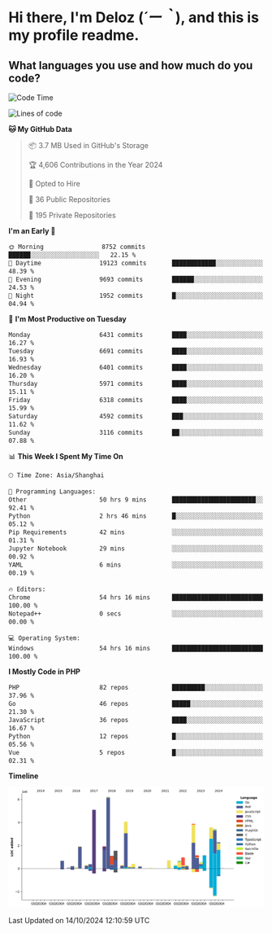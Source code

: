 # **Hi there, I'm Deloz (*´ー｀*), and this is my profile readme.**

## **What languages you use and how much do you code?**

<!--START_SECTION:waka-->
![Code Time](http://img.shields.io/badge/Code%20Time-4%2C820%20hrs%2015%20mins-blue)

![Lines of code](https://img.shields.io/badge/From%20Hello%20World%20I%27ve%20Written-43.1%20million%20lines%20of%20code-blue)

**🐱 My GitHub Data** 

> 📦 3.7 MB Used in GitHub's Storage 
 > 
> 🏆 4,606 Contributions in the Year 2024
 > 
> 💼 Opted to Hire
 > 
> 📜 36 Public Repositories 
 > 
> 🔑 195 Private Repositories 
 > 
**I'm an Early 🐤** 

```text
🌞 Morning                8752 commits        ██████░░░░░░░░░░░░░░░░░░░   22.15 % 
🌆 Daytime                19123 commits       ████████████░░░░░░░░░░░░░   48.39 % 
🌃 Evening                9693 commits        ██████░░░░░░░░░░░░░░░░░░░   24.53 % 
🌙 Night                  1952 commits        █░░░░░░░░░░░░░░░░░░░░░░░░   04.94 % 
```
📅 **I'm Most Productive on Tuesday** 

```text
Monday                   6431 commits        ████░░░░░░░░░░░░░░░░░░░░░   16.27 % 
Tuesday                  6691 commits        ████░░░░░░░░░░░░░░░░░░░░░   16.93 % 
Wednesday                6401 commits        ████░░░░░░░░░░░░░░░░░░░░░   16.20 % 
Thursday                 5971 commits        ████░░░░░░░░░░░░░░░░░░░░░   15.11 % 
Friday                   6318 commits        ████░░░░░░░░░░░░░░░░░░░░░   15.99 % 
Saturday                 4592 commits        ███░░░░░░░░░░░░░░░░░░░░░░   11.62 % 
Sunday                   3116 commits        ██░░░░░░░░░░░░░░░░░░░░░░░   07.88 % 
```


📊 **This Week I Spent My Time On** 

```text
🕑︎ Time Zone: Asia/Shanghai

💬 Programming Languages: 
Other                    50 hrs 9 mins       ███████████████████████░░   92.41 % 
Python                   2 hrs 46 mins       █░░░░░░░░░░░░░░░░░░░░░░░░   05.12 % 
Pip Requirements         42 mins             ░░░░░░░░░░░░░░░░░░░░░░░░░   01.31 % 
Jupyter Notebook         29 mins             ░░░░░░░░░░░░░░░░░░░░░░░░░   00.92 % 
YAML                     6 mins              ░░░░░░░░░░░░░░░░░░░░░░░░░   00.19 % 

🔥 Editors: 
Chrome                   54 hrs 16 mins      █████████████████████████   100.00 % 
Notepad++                0 secs              ░░░░░░░░░░░░░░░░░░░░░░░░░   00.00 % 

💻 Operating System: 
Windows                  54 hrs 16 mins      █████████████████████████   100.00 % 
```

**I Mostly Code in PHP** 

```text
PHP                      82 repos            █████████░░░░░░░░░░░░░░░░   37.96 % 
Go                       46 repos            █████░░░░░░░░░░░░░░░░░░░░   21.30 % 
JavaScript               36 repos            ████░░░░░░░░░░░░░░░░░░░░░   16.67 % 
Python                   12 repos            █░░░░░░░░░░░░░░░░░░░░░░░░   05.56 % 
Vue                      5 repos             █░░░░░░░░░░░░░░░░░░░░░░░░   02.31 % 
```



**Timeline**

![Lines of Code chart](https://raw.githubusercontent.com/deloz/deloz/main/assets/bar_graph.png)


 Last Updated on 14/10/2024 12:10:59 UTC
<!--END_SECTION:waka-->
